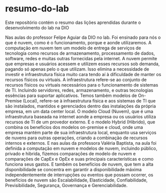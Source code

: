 # resumo-do-lab
Este repositório contém o resumo das lições aprendidas durante o desenvolvimento do lab na DIO

Nas aulas do professor Felipe Aguiar da DIO no lab. Foi ensinado para nós o que é nuvem, como é o funcionamento, porque e aonde utilizaremos. A computação em nuvem tem um modelo de entrega de serviços de tecnologia como recursos de armazenamento, processamento de dados, software, redes e muitas outras fornecidas pela internet. A nuvem permite que empresas e usuários acessem e utilizem esses recursos sob demanda, pagando só apenas pelo o que utilizam. Isso elimina a necessidade de investir e infraestrutura física muito cara tendo aí à dificuldade de manter os recursos físicos ou virtuais.
A infraestrutura refere-se ao conjunto de recursos físicos ou virtuais necessários para o funcionamento de sistemas de TI. Incluindo servidores, redes, armazenamento, e outras tecnologias essências para suportar aplicativos.
Temos também modelos de On-Premise (Local), refere-se à infraestrutura física e aos sistemas de TI que são instalados, mantidos e gerenciados dentro das instalações da própria empresa, em um data center local. O modelo Cloud (Nuvem), que é uma infraestrutura baseada na internet aonde a empresa ou os usuários utiliza recursos de TI de um provedor externo. E o modelo Hybrid (Hibrido), que combina os benefícios dos modelos on-premise e cloud, onde uma empresa mantém parte de sua infraestrutura local, enquanto usa serviços de nuvens para outras operações, criando a combinação de recursos internos e externos.
E nas aulas da professora Valéria Baptista, na aula foi definida a computação em nuvem e modelos de nuvem, incluindo público, privado e hibrida, fizemos comparações de modelo de nuvem e comparações de CapEx e OpEx e suas principais características e como funciona seus gastos. 
E também os benefícios de nuvem, que tem a alta disponibilidade se concentra em garantir a disponibilidade máxima independentemente de interrupções ou eventos que possam ocorrer, os benefícios de nuvem são Escalabilidade, Elasticidade, Confiabilidade, Previsibilidade, Segurança, Governança e Gerenciabilidade.

